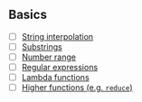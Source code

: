 Basics
------

- [ ] [String interpolation]()
- [ ] [Substrings]()
- [ ] [Number range]()
- [ ] [Regular expressions]()
- [ ] [Lambda functions]()
- [ ] [Higher functions (e.g. `reduce`)]()